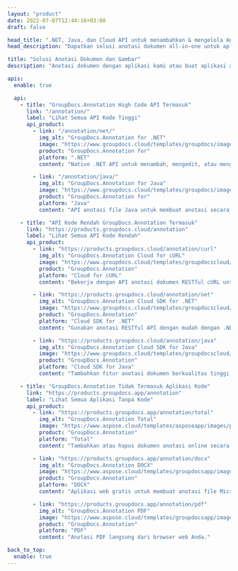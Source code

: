 ```yaml
---
layout: "product"
date: 2022-07-07T12:44:18+03:00
draft: false

head_title: ".NET, Java, dan Cloud API untuk menambahkan & mengelola Anotasi Dokumen"
head_description: "Dapatkan solusi anotasi dokumen all-in-one untuk aplikasi .NET, Java dan Cloud untuk membuat anotasi dokumen umum dan format gambar."

title: "Solusi Anotasi Dokumen dan Gambar"
description: "Anotasi dokumen dengan aplikasi kami atau buat aplikasi anotasi kustom Anda sendiri di seluruh platform populer menggunakan API lokal atau cloud."

apis:
  enable: true

  api:
    - title: "GroupDocs.Annotation High Code API Termasuk"
      link: "/annotation/"
      label: "Lihat Semua API Kode Tinggi"
      api_product:
        - link: "/annotation/net/"
          img_alt: "GroupDocs.Annotation for .NET"
          image: "https://www.groupdocs.cloud/templates/groupdocs/images/product-logos/groupdocs-annotation-net.png"
          product: "GroupDocs.Annotation for"
          platform: ".NET"
          content: "Native .NET API untuk menambah, mengedit, atau menghapus anotasi dari dokumen dan gambar secara efisien. Mendukung bekerja dengan semua jenis anotasi populer."

        - link: "/annotation/java/"
          img_alt: "GroupDocs.Annotation for Java"
          image: "https://www.groupdocs.cloud/templates/groupdocs/images/product-logos/groupdocs-annotation-java.png"
          product: "GroupDocs.Annotation for"
          platform: "Java"
          content: "API anotasi file Java untuk membuat anotasi secara komprehensif format file dokumen dan gambar yang paling umum pada sistem operasi apa pun dengan JDK diinstal."

    - title: "API Kode Rendah GroupDocs.Annotation Termasuk"
      link: "https://products.groupdocs.cloud/annotation"
      label: "Lihat Semua API Kode Rendah"
      api_product:
        - link: "https://products.groupdocs.cloud/annotation/curl"
          img_alt: "GroupDocs.Annotation Cloud for cURL"
          image: "https://www.groupdocs.cloud/templates/groupdocscloud/images/sdk/272x272/groupdocs_annotation-for-curl.png"
          product: "GroupDocs.Annotation"
          platform: "Cloud for cURL"
          content: "Bekerja dengan API anotasi dokumen RESTful cURL untuk membuat anotasi PDF, Word, Excel, PowerPoint, Visio, gambar, dan banyak format lain dengan cepat di aplikasi Anda."

        - link: "https://products.groupdocs.cloud/annotation/net"
          img_alt: "GroupDocs.Annotation Cloud SDK for .NET"
          image: "https://www.groupdocs.cloud/templates/groupdocscloud/images/sdk/272x272/groupdocs_annotation-for-net.png"
          product: "GroupDocs.Annotation"
          platform: "Cloud SDK for .NET"
          content: "Gunakan anotasi RESTful API dengan mudah dengan .NET SDK untuk menambahkan teks, tanda air, area, titik, dan berbagai jenis anotasi lainnya ke 40+ format file populer."

        - link: "https://products.groupdocs.cloud/annotation/java"
          img_alt: "GroupDocs.Annotation Cloud SDK for Java"
          image: "https://www.groupdocs.cloud/templates/groupdocscloud/images/sdk/272x272/groupdocs_annotation-for-java.png"
          product: "GroupDocs.Annotation"
          platform: "Cloud SDK for Java"
          content: "Tambahkan fitur anotasi dokumen berkualitas tinggi ke format dokumen dan gambar dengan SDK anotasi dokumen yang dirancang khusus untuk Java."

    - title: "GroupDocs.Annotation Tidak Termasuk Aplikasi Kode"
      link: "https://products.groupdocs.app/annotation"
      label: "Lihat Semua Aplikasi Tanpa Kode"
      api_product:
        - link: "https://products.groupdocs.app/annotation/total"
          img_alt: "GroupDocs.Annotation Total"
          image: "https://www.aspose.cloud/templates/asposeapp/images/products/logo/aspose_annotation-app.png"
          product: "GroupDocs.Annotation"
          platform: "Total"
          content: "Tambahkan atau hapus dokumen anotasi online secara gratis."

        - link: "https://products.groupdocs.app/annotation/docx"
          img_alt: "GroupDocs.Annotation DOCX"
          image: "https://www.aspose.cloud/templates/groupdocsapp/images/products/logo/groupdocs_words-app.png"
          product: "GroupDocs.Annotation"
          platform: "DOCX"
          content: "Aplikasi web gratis untuk membuat anotasi file Microsoft Word online dari perangkat apa pun."

        - link: "https://products.groupdocs.app/annotation/pdf"
          img_alt: "GroupDocs.Annotation PDF"
          image: "https://www.aspose.cloud/templates/groupdocsapp/images/products/logo/groupdocs_pdf-app.png"
          product: "GroupDocs.Annotation"
          platform: "PDF"
          content: "Anotasi PDF langsung dari browser web Anda."

back_to_top:
  enable: true
---
```


